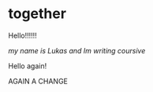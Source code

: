 # together

Hello!!!!!!



*my name is Lukas and Im writing coursive*

Hello again!

AGAIN A CHANGE
